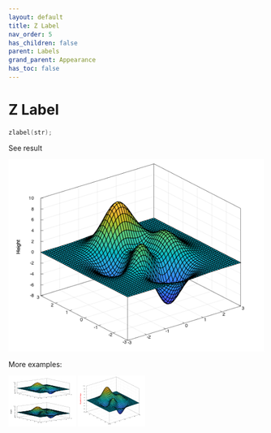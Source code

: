 ```yaml
---
layout: default
title: Z Label
nav_order: 5
has_children: false
parent: Labels
grand_parent: Appearance
has_toc: false
---
```

# Z Label

```cpp
zlabel(str);
```


See result

[![example_zlabel_1](zlabel/zlabel_1.png)](https://github.com/alandefreitas/matplotplusplus/blob/master/examples/appearance/labels/zlabel/zlabel_1.cpp)

More examples:
    
[![example_zlabel_2](zlabel/zlabel_2_thumb.png)](https://github.com/alandefreitas/matplotplusplus/blob/master/examples/appearance/labels/zlabel/zlabel_2.cpp)  [![example_zlabel_3](zlabel/zlabel_3_thumb.png)](https://github.com/alandefreitas/matplotplusplus/blob/master/examples/appearance/labels/zlabel/zlabel_3.cpp)

  




<!-- Generated with mdsplit: https://github.com/alandefreitas/mdsplit -->
